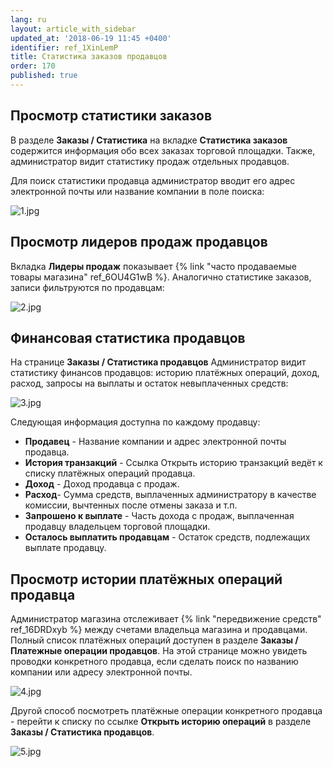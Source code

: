 ```yaml
---
lang: ru
layout: article_with_sidebar
updated_at: '2018-06-19 11:45 +0400'
identifier: ref_1XinLemP
title: Статистика заказов продавцов
order: 170
published: true
---
```

## Просмотр статистики заказов

В разделе **Заказы / Статистика** на вкладке **Статистика заказов** содержится информация обо всех заказах торговой площадки. Также, администратор видит статистику продаж отдельных продавцов.

Для поиск статистики продавца администратор вводит его адрес электронной почты или название компании в поле поиска:

![1.jpg]({{site.baseurl}}/attachments/ref_1XinLemP/1.jpg)
   
## Просмотр лидеров продаж продавцов

Вкладка **Лидеры продаж** показывает {% link "часто продаваемые товары магазина" ref_6OU4G1wB %}. Аналогично статистике заказов, записи фильтруются по продавцам:

![2.jpg]({{site.baseurl}}/attachments/ref_1XinLemP/2.jpg)

## Финансовая статистика продавцов

На странице **Заказы / Статистика продавцов** Администратор видит статистику финансов продавцов: историю платёжных операций, доход, расход, запросы на выплаты и остаток невыплаченных средств: 

![3.jpg]({{site.baseurl}}/attachments/ref_1XinLemP/3.jpg)

Следующая информация доступна по каждому продавцу:
     
   *   **Продавец** - Название компании и адрес электронной почты продавца.
   *   **История транзакций** - Ссылка Открыть историю транзакций ведёт к списку платёжных операций продавца.
   *   **Доход** - Доход продавца с продаж.
   *   **Расход**- Сумма средств, выплаченных администратору в качестве комиссии, вычтенных после отмены заказа и т.п.
   *   **Запрошено к выплате** - Часть дохода с продаж, выплаченная продавцу владельцем торговой площадки. 
   *   **Осталось выплатить продавцам** -  Остаток средств, подлежащих выплате продавцу.

## Просмотр истории платёжных операций продавца

Администратор магазина отслеживает {% link "передвижение средств" ref_16DRDxyb %} между счетами владельца магазина и продавцами. Полный список платёжных операций доступен в разделе **Заказы / Платежные операции продавцов**. На этой странице можно увидеть проводки конкретного продавца, если сделать поиск по названию компании или адресу электронной почты. 

![4.jpg]({{site.baseurl}}/attachments/ref_1XinLemP/4.jpg)

Другой способ посмотреть платёжные операции конкретного продавца - перейти к списку по ссылке **Открыть историю операций** в разделе **Заказы / Статистика продавцов**.

![5.jpg]({{site.baseurl}}/attachments/ref_1XinLemP/5.jpg)

